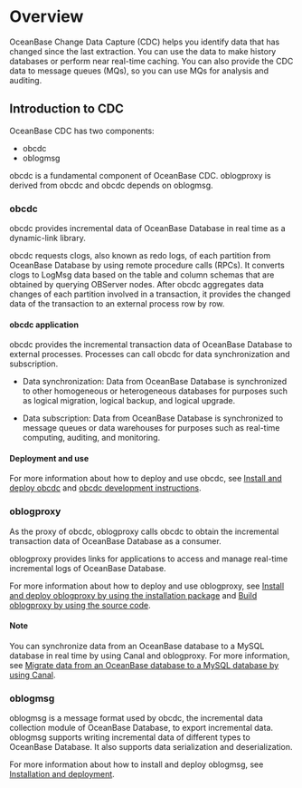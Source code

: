 # Overview

OceanBase Change Data Capture (CDC) helps you identify data that has changed since the last extraction. You can use the data to make history databases or perform near real-time caching. You can also provide the CDC data to message queues (MQs), so you can use MQs for analysis and auditing. 

## Introduction to CDC

OceanBase CDC has two components:

* obcdc
* oblogmsg

obcdc is a fundamental component of OceanBase CDC. oblogproxy is derived from obcdc and obcdc depends on oblogmsg. 

### obcdc

obcdc provides incremental data of OceanBase Database in real time as a dynamic-link library. 

obcdc requests clogs, also known as redo logs, of each partition from OceanBase Database by using remote procedure calls (RPCs). It converts clogs to LogMsg data based on the table and column schemas that are obtained by querying OBServer nodes. After obcdc aggregates data changes of each partition involved in a transaction, it provides the changed data of the transaction to an external process row by row. 

#### obcdc application

obcdc provides the incremental transaction data of OceanBase Database to external processes. Processes can call obcdc for data synchronization and subscription. 

* Data synchronization: Data from OceanBase Database is synchronized to other homogeneous or heterogeneous databases for purposes such as logical migration, logical backup, and logical upgrade.

* Data subscription: Data from OceanBase Database is synchronized to message queues or data warehouses for purposes such as real-time computing, auditing, and monitoring. 

#### Deployment and use

For more information about how to deploy and use obcdc, see [Install and deploy obcdc](200.obcdc/100.deploy-and-use-obcdc/100.install-and-deploy-obcdc.md) and [obcdc development instructions](200.obcdc/100.deploy-and-use-obcdc/200.obcdc-development-instructions.md). 

### oblogproxy

As the proxy of obcdc, oblogproxy calls obcdc to obtain the incremental transaction data of OceanBase Database as a consumer. 

oblogproxy provides links for applications to access and manage real-time incremental logs of OceanBase Database. 

For more information about how to deploy and use oblogproxy, see [Install and deploy oblogproxy by using the installation package](300.oblogproxy/100.install-and-deploy-oblogproxy/100.install-and-deploy-oblogproxy-by-using-the-installation-package.md) and [Build oblogproxy by using the source code](300.oblogproxy/100.install-and-deploy-oblogproxy/200.use-source-code-to-build-an-oblogproxy.md). 

  <main id="notice" type='explain'>
    <h4>Note</h4>
    <p>You can synchronize data from an OceanBase database to a MySQL database in real time by using Canal and oblogproxy. For more information, see <a href="../../../500.data-migration/300.migrate-data-from-oceanbase-database-to-mysql-database/300.use-canal-to-migrate-data-from-oceanbase-database-to-mysql-database.md">Migrate data from an OceanBase database to a MySQL database by using Canal</a>. </p>
  </main>

### oblogmsg

oblogmsg is a message format used by obcdc, the incremental data collection module of OceanBase Database, to export incremental data. oblogmsg supports writing incremental data of different types to OceanBase Database. It also supports data serialization and deserialization. 

For more information about how to install and deploy oblogmsg, see [Installation and deployment](400.oblogmsg/100.install-and-deploy-oblogmsg.md). 

